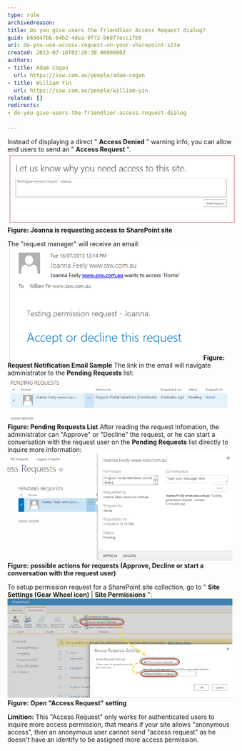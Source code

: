 ```yaml
---
type: rule
archivedreason: 
title: Do you give users the friendlier Access Request dialog?
guid: b65647bb-64b2-4dea-9f72-b68f7ecc1fb5
uri: do-you-use-access-request-on-your-sharepoint-site
created: 2013-07-16T02:20:38.0000000Z
authors:
- title: Adam Cogan
  url: https://ssw.com.au/people/adam-cogan
- title: William Yin
  url: https://ssw.com.au/people/william-yin
related: []
redirects:
- do-you-give-users-the-friendlier-access-request-dialog

---
```


Instead of displaying a direct " **Access Denied** " warning info, you can allow end users to send an " **Access Request** ".
<img alt="PermissionRequest.jpg" src="PermissionRequest.jpg" style="margin:5px;width:650px;"> **Figure: Joanna is requesting access to SharePoint site** 

<!--endintro-->

The "request manager" will receive an email:
![RequestNotificationEmail.png](/rules/do-you-use-access-request-on-your-sharepoint-site/637cf8_RequestNotificationEmail.png) **Figure: Request Notification Email Sample** The link in the email will navigate administrator to the  **Pending Requests** list:![](/rules/do-you-use-access-request-on-your-sharepoint-site/LinkToPendingRequestsList.png) **Figure: Pending Requests List** 
After reading the request infomation, the administrator can "Approve" or "Decline" the request, or he can start a conversation with the request user on the  **Pending Requests** list directly to inquire more information:
![](/rules/do-you-use-access-request-on-your-sharepoint-site/StartAConversatioinOnPendingList.png) **Figure: possible actions for requests (Approve, Decline or start a conversation with the request user)** 


To setup permission request for a SharePoint site collection, go to " **Site Settings (Gear Wheel icon)** |  **Site Permissions** ":
![](/rules/do-you-use-access-request-on-your-sharepoint-site/SetupPermissionRequest.png) **Figure: Open "Access Request" setting** 


**Limition:** 
This "Access Request" only works for authenticated users to inquire more access permission, that means if your site allows "anonymous access", then an anonymous user cannot send "access request" as he doesn't have an identify to be assigned more access permission.

